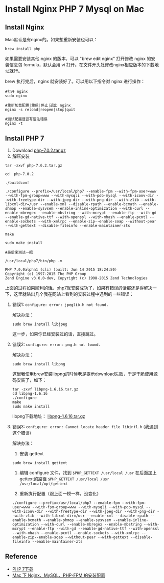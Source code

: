 # Install Nginx PHP 7 Mysql on Mac

## Install Nginx
Mac默认是有nginx的。如果想重新安装也可以：
```
brew install php
```

如果需要安装其他 nginx 的版本，可以 "brew edit nginx" 打开修改 nginx 的安装信息包 formula，默认会用 vi 打开，在文件开头处修改nginx相应版本的下载地址就行。

brew 执行完后，nginx 就安装好了。可以用以下指令对 nginx 进行操作：

```
#打开 nginx
sudo nginx

#重新加载配置|重启|停止|退出 nginx
nginx -s reload|reopen|stop|quit

#测试配置是否有语法错误
nginx -t
```

## Install PHP 7
1. Download [php-7.0.2.tar.gz](http://cn2.php.net/get/php-7.0.2.tar.gz/from/this/mirror)
1. 解压安装
```
tar -zxvf php-7.0.2.tar.gz

cd  php-7.0.2

./buildconf

./configure --prefix=/usr/local/php7 --enable-fpm --with-fpm-user=www --with-fpm-group=www --with-mysqli --with-pdo-mysql --with-iconv-dir --with-freetype-dir --with-jpeg-dir --with-png-dir --with-zlib --with-libxml-dir=/usr --enable-xml --disable-rpath --enable-bcmath --enable-shmop --enable-sysvsem --enable-inline-optimization --with-curl --enable-mbregex --enable-mbstring --with-mcrypt --enable-ftp --with-gd --enable-gd-native-ttf --with-openssl --with-mhash --enable-pcntl --enable-sockets --with-xmlrpc --enable-zip--enable-soap --without-pear --with-gettext --disable-fileinfo --enable-maintainer-zts

make

sudo make install

#最后来测试一把

/usr/local/php7/bin/php -v

PHP 7.0.0alpha1 (cli) (built: Jun 14 2015 18:24:50) 
Copyright (c) 1997-2015 The PHP Group
Zend Engine v3.0.0-dev, Copyright (c) 1998-2015 Zend Technologies
```

上面的过程如果顺利的话。php7就安装成功了，如果有错误的话那还是得解决一下，这里就贴出几个我在网站上看到的安装过程中遇到的一些错误：

1. 错误1: `configure: error: jpeglib.h not found.`

    解决办法：
    ```
    sudo brew install libjpeg
    ```

    这一步，如果你已经安装过的话，直接跳过。

1. 错误2: `configure: error: png.h not found.`

    解决办法：
    ```
    sudo brew install libpng
    ```

    这里我使用brew安装libpng的时候老是提示download失败，于是干脆使用源码安装了，如下：

    ```
    tar -zxvf libpng-1.6.16.tar.gz
    cd libpng-1.6.16
    ./configure
    make
    sudo make install
    ```
    libpng下载地址： [libpng-1.6.16.tar.gz](http://www.imagemagick.org/download/delegates/libpng-1.6.16.tar.gz)

1. 错误3: `configure: error: Cannot locate header file libintl.h` (我遇到这个错误)

    解决办法：

    1. 安装 gettext
     ```
     sudo brew install gettext
     ```

    1. 编辑 configure 文件，找到 `$PHP_GETTEXT /usr/local /usr` 在后面加上gettext的路径 `$PHP_GETTEXT /usr/local /usr /usr/local/opt/gettext`

    1. 重新执行配置（跟上面一模一样，没变化）

     ```
     ./configure --prefix=/usr/local/php7 --enable-fpm --with-fpm-user=www --with-fpm-group=www --with-mysqli --with-pdo-mysql --with-iconv-dir --with-freetype-dir --with-jpeg-dir --with-png-dir --with-zlib --with-libxml-dir=/usr --enable-xml --disable-rpath --enable-bcmath --enable-shmop --enable-sysvsem --enable-inline-optimization --with-curl --enable-mbregex --enable-mbstring --with-mcrypt --enable-ftp --with-gd --enable-gd-native-ttf --with-openssl --with-mhash --enable-pcntl --enable-sockets --with-xmlrpc --enable-zip--enable-soap --without-pear --with-gettext --disable-fileinfo --enable-maintainer-zts
     ```



## Reference
- [PHP 7下载](http://cn2.php.net/get/php-7.0.2.tar.gz/from/this/mirror)
- [Mac 下 Nginx、MySQL、PHP-FPM 的安装配置](http://blog.csdn.net/iamduoluo/article/details/38346291)